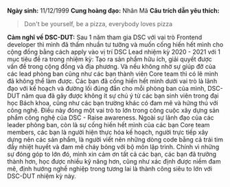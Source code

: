 **Ngày sinh:**  11/12/1999
**Cung hoàng đạo:** Nhân Mã
**Câu trích dẫn yêu thích:**
> Don't be yourself, be a pizza, everybody loves pizza

**Cảm nghĩ về DSC-DUT:** Sau 1 năm tham gia DSC với vai trò Frontend developer thì mình đã thấm nhuần tư tưởng và muốn cống hiến hết mình cho cộng đồng bằng cách apply vào vị trí DSC Lead nhiệm kỳ 2020 - 2021 với 1 mục tiêu đề ra trong nhiệm kỳ: Tạo ra sản phẩm hữu ích, giải quyết được vấn đề trong cộng đồng và địa phương. Và nếu không nhờ sự giúp đỡ của các lead phòng ban cũng như các bạn thành viên Core team thì có lẽ mình đã không thể làm được. Các bạn đã cống hiến hết mình dưới vai trò là lãnh đạo với kế hoạch và đường lối đúng đắn cho mỗi phòng ban của mình, DSC-DUT năm qua đã gây được không ít sự chú ý từ các bạn sinh viên trong đại học Bách khoa, cũng như các bạn trường khác có đam mê và hứng thú với công nghệ. Điều này đóng một vai trò to lớn trong công cuộc xây dựng sản phẩm công nghệ của DSC - Raise awareness. Ngoài sự lãnh đạo của các leader phòng ban, còn là sự cống hiến hết mình của các bạn Core team members, các bạn là người hiện thực hóa kế hoạch, người trực tiếp xây dựng nên các sản phẩm, là người viết nên những dòng code bằng cả trái tim đầy nhiệt huyết và đam mê cháy bỏng với bộ môn lập trình.
Chính vì những sự đóng góp to lớn đó, mình xin cảm ơn tất cả các bạn, các bạn đã trưởng thành hơn, học được nhiều kỹ năng hơn, cũng như xác định được niềm đam mê, định hướng nghề nghiệp trong tương lai là thành công siêu to lớn với DSC-DUT nhiệm kỳ này.
